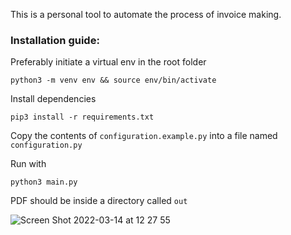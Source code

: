 This is a personal tool to automate the process of invoice making.

### Installation guide:

Preferably initiate a virtual env in the root folder
```
python3 -m venv env && source env/bin/activate
```

Install dependencies
```
pip3 install -r requirements.txt
```

Copy the contents of `configuration.example.py` into a file named `configuration.py`

Run with
```
python3 main.py
```

PDF should be inside a directory called `out`

![Screen Shot 2022-03-14 at 12 27 55](https://user-images.githubusercontent.com/7563640/158246554-d37e9c28-50ee-4f33-8988-a411c588388f.png)
